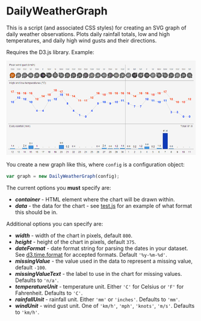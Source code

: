 # DailyWeatherGraph

This is a script (and associated CSS styles) for creating an SVG graph of daily weather observations.
Plots daily rainfall totals, low and high temperatures, and daily high wind gusts and their directions.

Requires the D3.js library. Example:

![Example image](example.png)

You create a new graph like this, where `config` is a configuration object:
```javascript
var graph = new DailyWeatherGraph(config);
```

The current options you **must** specify are:

+ ***container*** - HTML element where the chart will be drawn within.
+ ***data*** - the data for the chart - see <a href="test.js">test.js</a> for an example of what format this should be in.

Additional options you can specify are:

+ ***width*** - width of the chart in pixels, default `800`.
+ ***height*** - height of the chart in pixels, default `375`.
+ ***dateFormat*** - date format string for parsing the dates in your dataset. See <a href="https://github.com/mbostock/d3/wiki/Time-Formatting">d3.time.format</a> for accepted formats. Default `'%y-%m-%d'`.
+ ***missingValue*** - the value used in the data to represent a missing value, default `-100`.
+ ***missingValueText*** - the label to use in the chart for missing values. Defaults to `'n/a'`.
+ ***temperatureUnit*** - temperature unit. Either `'C'` for Celsius or `'F'` for Fahrenheit. Defaults to `'C'`.
+ ***rainfallUnit*** - rainfall unit. Either `'mm'` or `'inches'`. Defaults to `'mm'`.
+ ***windUnit*** - wind gust unit. One of `'km/h'`, `'mph'`, `'knots'`, `'m/s'`. Defaults to `'km/h'`.
